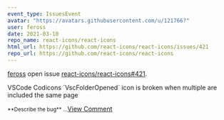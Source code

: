 ```yaml
---
event_type: IssuesEvent
avatar: "https://avatars.githubusercontent.com/u/121766?"
user: feross
date: 2021-03-10
repo_name: react-icons/react-icons
html_url: https://github.com/react-icons/react-icons/issues/421
repo_url: https://github.com/react-icons/react-icons
---
```


<a href='https://github.com/feross' target='_blank'>feross</a> open issue <a href='https://github.com/react-icons/react-icons/issues/421' target='_blank'>react-icons/react-icons#421</a>.

<p>VSCode Codicons `VscFolderOpened` icon is broken when multiple are included the same page</p><small>**Describe the bug**...</small><a href='https://github.com/react-icons/react-icons/issues/421' target='_blank'>View Comment</a>